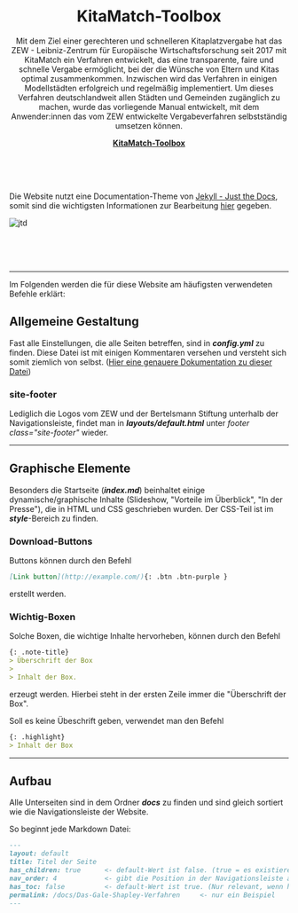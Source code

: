 <p align="center">
    <h1 align="center">KitaMatch-Toolbox</h1>
    <p align="center">Mit dem Ziel einer gerechteren und schnelleren Kitaplatzvergabe hat das ZEW - Leibniz-Zentrum für Europäische Wirtschaftsforschung seit 2017 mit KitaMatch ein Verfahren entwickelt, das eine transparente, faire und schnelle Vergabe ermöglicht, bei der die Wünsche von Eltern und Kitas optimal zusammenkommen. Inzwischen wird das Verfahren in einigen Modellstädten erfolgreich und regelmäßig implementiert. Um dieses Verfahren deutschlandweit allen Städten und Gemeinden zugänglich zu machen, wurde das vorliegende Manual entwickelt, mit dem Anwender:innen das vom ZEW entwickelte Vergabeverfahren selbstständig umsetzen können.</p>
    <p align="center"><strong><a href="http://kitamatch.com/">KitaMatch-Toolbox</a></strong></p>
    <br><br><br>
</p>

Die Website nutzt eine Documentation-Theme von [Jekyll - Just the Docs](https://just-the-docs.github.io/just-the-docs/), somit sind die wichtigsten Informationen zur Bearbeitung [hier](https://just-the-docs.github.io/just-the-docs/) gegeben.

![jtd](https://user-images.githubusercontent.com/896475/47384541-89053c80-d6d5-11e8-98dc-dba16e192de9.gif)

<br><br><br>

---

Im Folgenden werden die für diese Website am häufigsten verwendeten Befehle erklärt:

## Allgemeine Gestaltung

Fast alle Einstellungen, die alle Seiten betreffen, sind in **_config.yml_** zu finden. Diese Datei ist mit einigen Kommentaren versehen und versteht sich somit ziemlich von selbst. ([Hier eine genauere Dokumentation zu dieser Datei](https://just-the-docs.github.io/just-the-docs/docs/configuration/))

### site-footer

Lediglich die Logos vom ZEW und der Bertelsmann Stiftung unterhalb der Navigationsleiste, findet man in **_layouts/default.html_** unter _footer class="site-footer"_ wieder.

---

## Graphische Elemente

Besonders die Startseite (**_index.md_**) beinhaltet einige dynamische/graphische Inhalte (Slideshow, "Vorteile im Überblick", "In der Presse"), die in HTML und CSS geschrieben wurden. Der CSS-Teil ist im **_style_**-Bereich zu finden.

### Download-Buttons

Buttons können durch den Befehl  

```markdown
[Link button](http://example.com/){: .btn .btn-purple }
```
erstellt werden.

### Wichtig-Boxen

Solche Boxen, die wichtige Inhalte hervorheben, können durch den Befehl

```markdown
{: .note-title}
> Überschrift der Box
>
> Inhalt der Box.
```
erzeugt werden. Hierbei steht in der ersten Zeile immer die "Überschrift der Box".

Soll es keine Übeschrift geben, verwendet man den Befehl

```markdown
{: .highlight}
> Inhalt der Box
```

---

## Aufbau

Alle Unterseiten sind in dem Ordner **_docs_** zu finden und sind gleich sortiert wie die Navigationsleiste der Website.

So beginnt jede Markdown Datei:

```markdown
---
layout: default
title: Titel der Seite
has_children: true      <- default-Wert ist false. (true = es existieren Unterkapitel)
nav_order: 4            <- gibt die Position in der Navigationsleiste an
has_toc: false          <- default-Wert ist true. (Nur relevant, wenn has_children = true) Erzeugt TOC an Unterkapiteln und steht am Ende der Seite.
permalink: /docs/Das-Gale-Shapley-Verfahren     <- nur ein Beispiel
---
```



